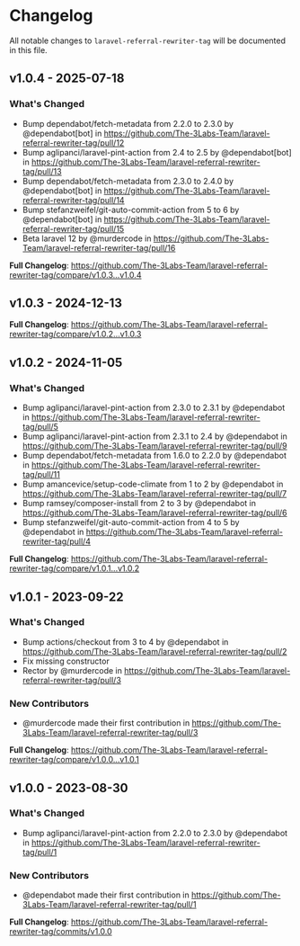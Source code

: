 # Changelog

All notable changes to `laravel-referral-rewriter-tag` will be documented in this file.

## v1.0.4 - 2025-07-18

### What's Changed

* Bump dependabot/fetch-metadata from 2.2.0 to 2.3.0 by @dependabot[bot] in https://github.com/The-3Labs-Team/laravel-referral-rewriter-tag/pull/12
* Bump aglipanci/laravel-pint-action from 2.4 to 2.5 by @dependabot[bot] in https://github.com/The-3Labs-Team/laravel-referral-rewriter-tag/pull/13
* Bump dependabot/fetch-metadata from 2.3.0 to 2.4.0 by @dependabot[bot] in https://github.com/The-3Labs-Team/laravel-referral-rewriter-tag/pull/14
* Bump stefanzweifel/git-auto-commit-action from 5 to 6 by @dependabot[bot] in https://github.com/The-3Labs-Team/laravel-referral-rewriter-tag/pull/15
* Beta laravel 12 by @murdercode in https://github.com/The-3Labs-Team/laravel-referral-rewriter-tag/pull/16

**Full Changelog**: https://github.com/The-3Labs-Team/laravel-referral-rewriter-tag/compare/v1.0.3...v1.0.4

## v1.0.3 - 2024-12-13

**Full Changelog**: https://github.com/The-3Labs-Team/laravel-referral-rewriter-tag/compare/v1.0.2...v1.0.3

## v1.0.2 - 2024-11-05

### What's Changed

* Bump aglipanci/laravel-pint-action from 2.3.0 to 2.3.1 by @dependabot in https://github.com/The-3Labs-Team/laravel-referral-rewriter-tag/pull/5
* Bump aglipanci/laravel-pint-action from 2.3.1 to 2.4 by @dependabot in https://github.com/The-3Labs-Team/laravel-referral-rewriter-tag/pull/9
* Bump dependabot/fetch-metadata from 1.6.0 to 2.2.0 by @dependabot in https://github.com/The-3Labs-Team/laravel-referral-rewriter-tag/pull/11
* Bump amancevice/setup-code-climate from 1 to 2 by @dependabot in https://github.com/The-3Labs-Team/laravel-referral-rewriter-tag/pull/7
* Bump ramsey/composer-install from 2 to 3 by @dependabot in https://github.com/The-3Labs-Team/laravel-referral-rewriter-tag/pull/6
* Bump stefanzweifel/git-auto-commit-action from 4 to 5 by @dependabot in https://github.com/The-3Labs-Team/laravel-referral-rewriter-tag/pull/4

**Full Changelog**: https://github.com/The-3Labs-Team/laravel-referral-rewriter-tag/compare/v1.0.1...v1.0.2

## v1.0.1 - 2023-09-22

### What's Changed

- Bump actions/checkout from 3 to 4 by @dependabot in https://github.com/The-3Labs-Team/laravel-referral-rewriter-tag/pull/2
- Fix missing constructor
- Rector by @murdercode in https://github.com/The-3Labs-Team/laravel-referral-rewriter-tag/pull/3

### New Contributors

- @murdercode made their first contribution in https://github.com/The-3Labs-Team/laravel-referral-rewriter-tag/pull/3

**Full Changelog**: https://github.com/The-3Labs-Team/laravel-referral-rewriter-tag/compare/v1.0.0...v1.0.1

## v1.0.0 - 2023-08-30

### What's Changed

- Bump aglipanci/laravel-pint-action from 2.2.0 to 2.3.0 by @dependabot in https://github.com/The-3Labs-Team/laravel-referral-rewriter-tag/pull/1

### New Contributors

- @dependabot made their first contribution in https://github.com/The-3Labs-Team/laravel-referral-rewriter-tag/pull/1

**Full Changelog**: https://github.com/The-3Labs-Team/laravel-referral-rewriter-tag/commits/v1.0.0
